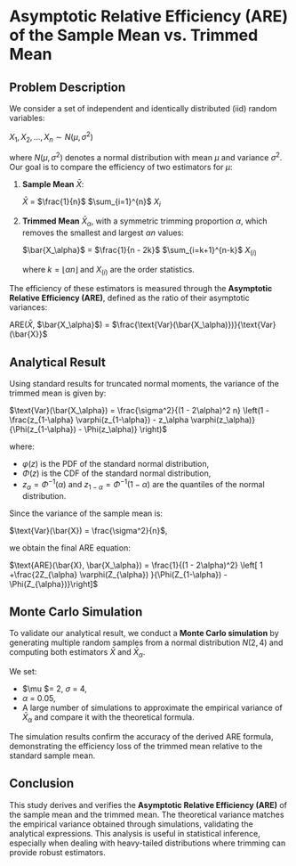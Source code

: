 # Asymptotic Relative Efficiency (ARE) of the Sample Mean vs. Trimmed Mean

## Problem Description

We consider a set of independent and identically distributed (iid) random variables:

$X_1, X_2, ..., X_n \sim N(\mu, \sigma^2)$

where $N(\mu, \sigma^2)$ denotes a normal distribution with mean $\mu$ and variance $\sigma^2$. Our goal is to compare the efficiency of two estimators for $\mu$:

1. **Sample Mean** $\bar{X}$:

   $\bar{X}$ = $\frac{1}{n}$ $\sum_{i=1}^{n}$ $X_i$

2. **Trimmed Mean** $\bar{X}_\alpha$, with a symmetric trimming proportion $\alpha$, which removes the smallest and largest $\alpha n$ values:

   $\bar{X_\alpha}$ = $\frac{1}{n - 2k}$ $\sum_{i=k+1}^{n-k}$ $X_{(i)}$

   where $k = \lfloor \alpha n \rfloor$ and $X_{(i)}$ are the order statistics.

The efficiency of these estimators is measured through the **Asymptotic Relative Efficiency (ARE)**, defined as the ratio of their asymptotic variances:

$\text{ARE}$($\bar{X}$, $\bar{X_\alpha}$) = $\frac{\text{Var}(\bar{X_\alpha)})}{\text{Var}(\bar{X}}$

## Analytical Result

Using standard results for truncated normal moments, the variance of the trimmed mean is given by:

$\text{Var}(\bar{X_\alpha}) = \frac{\sigma^2}{(1 - 2\alpha)^2 n} \left(1 - \frac{z_{1-\alpha} \varphi(z_{1-\alpha}) - z_\alpha \varphi(z_\alpha)}{\Phi(z_{1-\alpha}) - \Phi(z_\alpha)} \right)$

where:
- $\varphi(z)$ is the PDF of the standard normal distribution,
- $\Phi(z)$ is the CDF of the standard normal distribution,
- $z_\alpha = \Phi^{-1}(\alpha)$ and $z_{1-\alpha} = \Phi^{-1}(1 - \alpha)$ are the quantiles of the normal distribution.

Since the variance of the sample mean is:

$\text{Var}(\bar{X}) = \frac{\sigma^2}{n}$,

we obtain the final ARE equation:

$\text{ARE}(\bar{X}, \bar{X_\alpha}) = \frac{1}{(1 - 2\alpha)^2} \left[ 1 +\frac{2Z_{\alpha} \varphi(Z_{\alpha}) }{\Phi(Z_{1-\alpha}) - \Phi(Z_{\alpha})}\right]$

## Monte Carlo Simulation

To validate our analytical result, we conduct a **Monte Carlo simulation** by generating multiple random samples from a normal distribution $N(2, 4)$ and computing both estimators $\bar{X}$ and $\bar{X}_\alpha$.

We set:
- $\mu $= 2, $\sigma$ = 4,
- $\alpha$ = 0.05,
- A large number of simulations to approximate the empirical variance of $\bar{X}_\alpha$ and compare it with the theoretical formula.

The simulation results confirm the accuracy of the derived ARE formula, demonstrating the efficiency loss of the trimmed mean relative to the standard sample mean.

## Conclusion

This study derives and verifies the **Asymptotic Relative Efficiency (ARE)** of the sample mean and the trimmed mean. The theoretical variance matches the empirical variance obtained through simulations, validating the analytical expressions. This analysis is useful in statistical inference, especially when dealing with heavy-tailed distributions where trimming can provide robust estimators.
